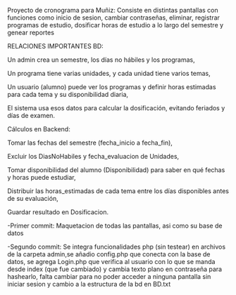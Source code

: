 Proyecto de cronograma para Muñiz:
Consiste en distintas pantallas con funciones como inicio de sesion, cambiar contraseñas, eliminar, registrar programas de estudio, dosificar horas de estudio a lo largo
del semestre y genear reportes

RELACIONES IMPORTANTES BD:

Un admin crea un semestre, los días no hábiles y los programas,

Un programa tiene varias unidades, y cada unidad tiene varios temas,

Un usuario (alumno) puede ver los programas y definir horas estimadas para cada tema y su disponibilidad diaria,

El sistema usa esos datos para calcular la dosificación, evitando feriados y días de examen.

Cálculos en Backend:

Tomar las fechas del semestre (fecha_inicio a fecha_fin),

Excluir los DiasNoHabiles y fecha_evaluacion de Unidades,

Tomar disponibilidad del alumno (Disponibilidad) para saber en qué fechas y horas puede estudiar,

Distribuir las horas_estimadas de cada tema entre los días disponibles antes de su evaluación,

Guardar resultado en Dosificacion.

-Primer commit:
Maquetacion de todas las pantallas, asi como su base de datos

-Segundo commit: Se integra funcionalidades php (sin testear) en archivos de la carpeta admin,se añadio config.php que conecta con la base de datos, se agrega Login.php que verifica al usuario con lo que se manda desde index (que fue cambiado) y cambia texto plano en contraseña para hashearlo, falta cambiar para no poder acceder a ninguna pantalla sin iniciar sesion y cambio a la estructura de la bd en BD.txt
